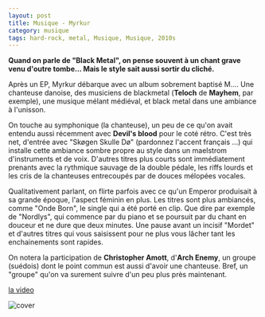 ```yaml
---
layout: post
title: Musique - Myrkur
category: musique
tags: hard-rock, metal, Musique, Musique, 2010s
---
```

**Quand on parle de "Black Metal", on pense souvent à un chant grave venu d'outre tombe... Mais le style sait aussi sortir du cliché.**

Après un EP, Myrkur débarque avec un album sobrement baptisé M.... Une chanteuse danoise, des musiciens de blackmetal (**Teloch** de **Mayhem**, par exemple), une musique mélant médiéval, et black metal dans une ambiance à l'unisson.

On touche au symphonique (la chanteuse), un peu de ce qu'on avait entendu aussi récemment avec **Devil's blood** pour le coté rétro. C'est très net, d'entrée avec "Skøgen Skulle Dø" (pardonnez l'accent français ...) qui installe cette ambiance sombre propre au style dans un maelstrom d'instruments et de voix. D'autres titres plus courts sont immédiatement prenants avec la rythmique sauvage de la double pédale, les riffs lourds et les cris de la chanteuses entrecoupés par de douces mélopées vocales.

Qualitativement parlant, on flirte parfois avec ce qu'un Emperor produisait à sa grande époque, l'aspect féminin en plus. Les titres sont plus ambiancés, comme "Onde Born", le single qui a été porté en clip. Que dire par exemple de "Nordlys", qui commence par du piano et se poursuit par du chant en douceur et ne dure que deux minutes. Une pause avant un incisif "Mordet" et d'autres titres qui vous saisissent pour ne plus vous lâcher tant les enchainements sont rapides.

On notera la participation de **Christopher Amott**, d'**Arch Enemy**, un groupe (suédois) dont le point commun est aussi d'avoir une chanteuse. Bref, un "groupe" qu'on va surement suivre d'un peu plus près maintenant.

[la video](https://www.youtube.com/watch?v=LaX-xAhTIcY)

![cover](http://cheziceman.files.wordpress.com/2015/12/myrkur.jpg)

